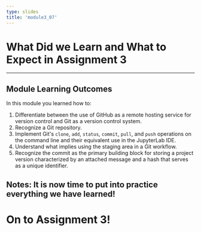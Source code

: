 ```yaml
---
type: slides
title: 'module3_07'
---
```


# What Did we Learn and What to Expect in Assignment 3


---
## Module Learning Outcomes

In this module you learned how to:

1. Differentiate between the use of GitHub as a remote hosting service for version control and Git as a version control system.
2. Recognize a Git repository.
3. Implement Git's `clone`, `add`, `status`, `commit`, `pull`, and `push` operations on the command line and their equivalent use in the JupyterLab IDE.
4. Understand what implies using the staging area in a Git workflow.
5. Recognize the commit as the primary building block for storing a project version characterized by an attached message and a hash that serves as a unique identifier. 

Notes: It is now time to put into practice everything we have learned!
---

# On to Assignment 3!